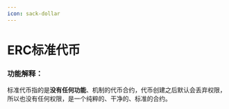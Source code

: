 ```yaml
---
icon: sack-dollar
---
```


# ERC标准代币

### 功能解释：

&#x20;   标准代币指的是**没有任何功能**、机制的代币合约，代币创建之后默认会丢弃权限，所以也没有任何权限，是一个纯粹的、干净的、标准的合约。

